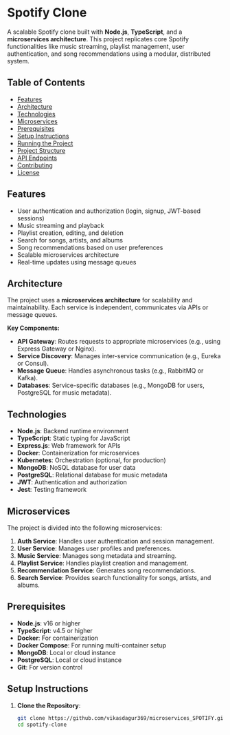 # Spotify Clone

A scalable Spotify clone built with **Node.js**, **TypeScript**, and a **microservices architecture**. This project replicates core Spotify functionalities like music streaming, playlist management, user authentication, and song recommendations using a modular, distributed system.

## Table of Contents

- [Features](#features)
- [Architecture](#architecture)
- [Technologies](#technologies)
- [Microservices](#microservices)
- [Prerequisites](#prerequisites)
- [Setup Instructions](#setup-instructions)
- [Running the Project](#running-the-project)
- [Project Structure](#project-structure)
- [API Endpoints](#api-endpoints)
- [Contributing](#contributing)
- [License](#license)

## Features

- User authentication and authorization (login, signup, JWT-based sessions)
- Music streaming and playback
- Playlist creation, editing, and deletion
- Search for songs, artists, and albums
- Song recommendations based on user preferences
- Scalable microservices architecture
- Real-time updates using message queues

## Architecture

The project uses a **microservices architecture** for scalability and maintainability. Each service is independent, communicates via APIs or message queues.



**Key Components:**

- **API Gateway**: Routes requests to appropriate microservices (e.g., using Express Gateway or Nginx).
- **Service Discovery**: Manages inter-service communication (e.g., Eureka or Consul).
- **Message Queue**: Handles asynchronous tasks (e.g., RabbitMQ or Kafka).
- **Databases**: Service-specific databases (e.g., MongoDB for users, PostgreSQL for music metadata).

## Technologies

- **Node.js**: Backend runtime environment
- **TypeScript**: Static typing for JavaScript
- **Express.js**: Web framework for APIs
- **Docker**: Containerization for microservices
- **Kubernetes**: Orchestration (optional, for production)
- **MongoDB**: NoSQL database for user data
- **PostgreSQL**: Relational database for music metadata
- **JWT**: Authentication and authorization
- **Jest**: Testing framework

## Microservices

The project is divided into the following microservices:

1. **Auth Service**: Handles user authentication and session management.
2. **User Service**: Manages user profiles and preferences.
3. **Music Service**: Manages song metadata and streaming.
4. **Playlist Service**: Handles playlist creation and management.
5. **Recommendation Service**: Generates song recommendations.
6. **Search Service**: Provides search functionality for songs, artists, and albums.

## Prerequisites

- **Node.js**: v16 or higher
- **TypeScript**: v4.5 or higher
- **Docker**: For containerization
- **Docker Compose**: For running multi-container setup
- **MongoDB**: Local or cloud instance
- **PostgreSQL**: Local or cloud instance
- **Git**: For version control

## Setup Instructions

1. **Clone the Repository**:
   ```bash
   git clone https://github.com/vikasdagur369/microservices_SPOTIFY.git
   cd spotify-clone
   ```
